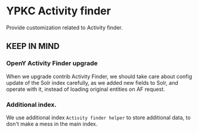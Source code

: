 # YPKC Activity finder

Provide customization related to Activity finder.

## KEEP IN MIND
### OpenY Activity Finder upgrade
When we upgrade contrib Activity Finder, we should take care about config update of the Solr index carefully, as we added new fields to Solr, and operate with it, instead of loading original entities on AF request.

### Additional index.
We use additional index `Activity finder helper` to store additional data, to don't make a mess in the main index.
